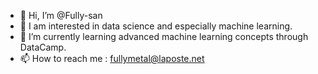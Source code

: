 - 👋 Hi, I’m @Fully-san
- 👀 I am interested in data science and especially machine learning.
- 🌱 I’m currently learning advanced machine learning concepts through DataCamp.
- 📫 How to reach me : fullymetal@laposte.net

<!---
Fully-san/Fully-san is a ✨ special ✨ repository because its `README.md` (this file) appears on your GitHub profile.
You can click the Preview link to take a look at your changes.
--->
